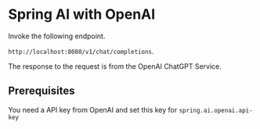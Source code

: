 # Spring AI with OpenAI

Invoke the following endpoint.

`http://localhost:8080/v1/chat/completions`.

The response to the request is from the OpenAI ChatGPT Service.


## Prerequisites

You need a API key from OpenAI and set this key for `spring.ai.openai.api-key`

